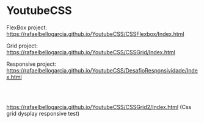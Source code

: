 # YoutubeCSS

FlexBox project:
https://rafaelbellogarcia.github.io/YoutubeCSS/CSSFlexbox/Index.html

Grid project:
https://rafaelbellogarcia.github.io/YoutubeCSS/CSSGrid/Index.html

Responsive project:
https://rafaelbellogarcia.github.io/YoutubeCSS/DesafioResponsividade/Index.html


<br>
<br>

https://rafaelbellogarcia.github.io/YoutubeCSS/CSSGrid2/Index.html
(Css grid dysplay responsive test)
